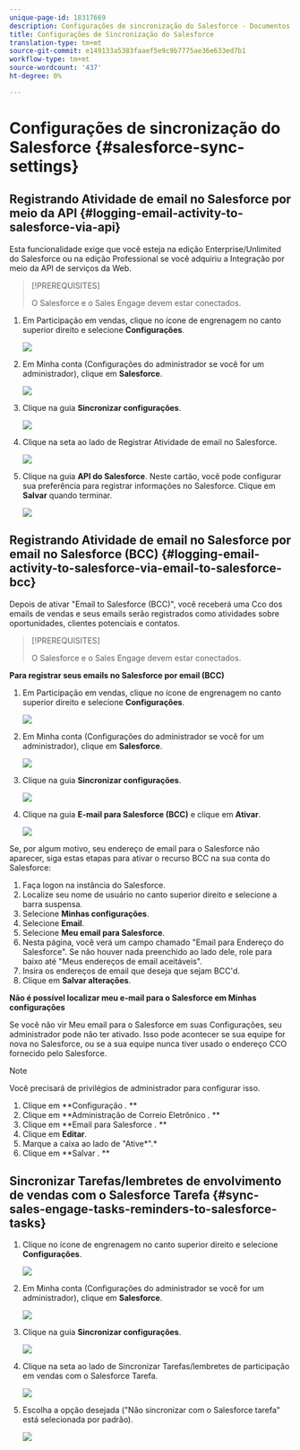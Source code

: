 ```yaml
---
unique-page-id: 18317669
description: Configurações de sincronização do Salesforce - Documentos do Marketing - Documentação do produto
title: Configurações de Sincronização do Salesforce
translation-type: tm+mt
source-git-commit: e149133a5383faaef5e9c9b7775ae36e633ed7b1
workflow-type: tm+mt
source-wordcount: '437'
ht-degree: 0%

---
```



# Configurações de sincronização do Salesforce {#salesforce-sync-settings}

## Registrando Atividade de email no Salesforce por meio da API {#logging-email-activity-to-salesforce-via-api}

Esta funcionalidade exige que você esteja na edição Enterprise/Unlimited do Salesforce ou na edição Professional se você adquiriu a Integração por meio da API de serviços da Web.

>[!PREREQUISITES]
>
>O Salesforce e o Sales Engage devem estar conectados.

1. Em Participação em vendas, clique no ícone de engrenagem no canto superior direito e selecione **Configurações**.

   ![](assets/one-2.png)

1. Em Minha conta (Configurações do administrador se você for um administrador), clique em **Salesforce**.

   ![](assets/two-2.png)

1. Clique na guia **Sincronizar configurações**.

   ![](assets/three-1.png)

1. Clique na seta ao lado de Registrar Atividade de email no Salesforce.

   ![](assets/four-1.png)

1. Clique na guia **API do Salesforce**. Neste cartão, você pode configurar sua preferência para registrar informações no Salesforce. Clique em **Salvar** quando terminar.

   ![](assets/five.png)

## Registrando Atividade de email no Salesforce por email no Salesforce (BCC) {#logging-email-activity-to-salesforce-via-email-to-salesforce-bcc}

Depois de ativar &quot;Email to Salesforce (BCC)&quot;, você receberá uma Cco dos emails de vendas e seus emails serão registrados como atividades sobre oportunidades, clientes potenciais e contatos.

>[!PREREQUISITES]
>
>O Salesforce e o Sales Engage devem estar conectados.

**Para registrar seus emails no Salesforce por email (BCC)**

1. Em Participação em vendas, clique no ícone de engrenagem no canto superior direito e selecione **Configurações**.

   ![](assets/one-3.png)

1. Em Minha conta (Configurações do administrador se você for um administrador), clique em **Salesforce**.

   ![](assets/two-3.png)

1. Clique na guia **Sincronizar configurações**.

   ![](assets/three-1.png)

1. Clique na guia **E-mail para Salesforce (BCC)** e clique em **Ativar**.

   ![](assets/six-2.png)

Se, por algum motivo, seu endereço de email para o Salesforce não aparecer, siga estas etapas para ativar o recurso BCC na sua conta do Salesforce:

1. Faça logon na instância do Salesforce.
1. Localize seu nome de usuário no canto superior direito e selecione a barra suspensa.
1. Selecione **Minhas configurações**.
1. Selecione **Email**.
1. Selecione **Meu email para Salesforce**.
1. Nesta página, você verá um campo chamado &quot;Email para Endereço do Salesforce&quot;. Se não houver nada preenchido ao lado dele, role para baixo até &quot;Meus endereços de email aceitáveis&quot;.
1. Insira os endereços de email que deseja que sejam BCC&#39;d.
1. Clique em **Salvar alterações**.

**Não é possível localizar meu e-mail para o Salesforce em Minhas configurações**

Se você não vir Meu email para o Salesforce em suas Configurações, seu administrador pode não ter ativado. Isso pode acontecer se sua equipe for nova no Salesforce, ou se a sua equipe nunca tiver usado o endereço CCO fornecido pelo Salesforce.

>[!NOTE]
>
>Você precisará de privilégios de administrador para configurar isso.

1. Clique em **Configuração *.* **
1. Clique em **Administração de Correio Eletrônico *.* **
1. Clique em **Email para Salesforce *.* **
1. Clique em **Editar**.
1. Marque a caixa ao lado de &quot;Ative*&quot;.*
1. Clique em **Salvar *.* **

## Sincronizar Tarefas/lembretes de envolvimento de vendas com o Salesforce Tarefa {#sync-sales-engage-tasks-reminders-to-salesforce-tasks}

1. Clique no ícone de engrenagem no canto superior direito e selecione **Configurações**.

   ![](assets/one-3.png)

1. Em Minha conta (Configurações do administrador se você for um administrador), clique em **Salesforce**.

   ![](assets/two-2.png)

1. Clique na guia **Sincronizar configurações**.

   ![](assets/three-1.png)

1. Clique na seta ao lado de Sincronizar Tarefas/lembretes de participação em vendas com o Salesforce Tarefa.

   ![](assets/seven-2.png)

1. Escolha a opção desejada (&quot;Não sincronizar com o Salesforce tarefa&quot; está selecionada por padrão).

   ![](assets/eight.png)

